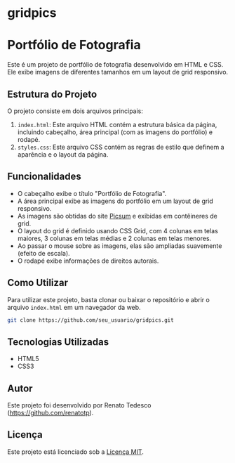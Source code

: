# gridpics

# Portfólio de Fotografia
Este é um projeto de portfólio de fotografia desenvolvido em HTML e CSS. Ele exibe imagens de diferentes tamanhos em um layout de grid responsivo.

## Estrutura do Projeto
O projeto consiste em dois arquivos principais:
1. `index.html`: Este arquivo HTML contém a estrutura básica da página, incluindo cabeçalho, área principal (com as imagens do portfólio) e rodapé.
2. `styles.css`: Este arquivo CSS contém as regras de estilo que definem a aparência e o layout da página.

## Funcionalidades
- O cabeçalho exibe o título "Portfólio de Fotografia".
- A área principal exibe as imagens do portfólio em um layout de grid responsivo.
- As imagens são obtidas do site [Picsum](https://picsum.photos/) e exibidas em contêineres de grid.
- O layout do grid é definido usando CSS Grid, com 4 colunas em telas maiores, 3 colunas em telas médias e 2 colunas em telas menores.
- Ao passar o mouse sobre as imagens, elas são ampliadas suavemente (efeito de escala).
- O rodapé exibe informações de direitos autorais.

## Como Utilizar
Para utilizar este projeto, basta clonar ou baixar o repositório e abrir o arquivo `index.html` em um navegador da web.

```bash
git clone https://github.com/seu_usuario/gridpics.git
```

## Tecnologias Utilizadas
- HTML5
- CSS3

## Autor
Este projeto foi desenvolvido por Renato Tedesco (https://github.com/renatotp).

## Licença
Este projeto está licenciado sob a [Licença MIT](https://opensource.org/licenses/MIT).

